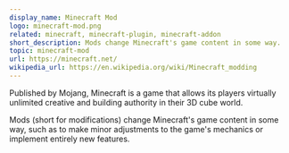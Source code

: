 ```yaml
---
display_name: Minecraft Mod
logo: minecraft-mod.png
related: minecraft, minecraft-plugin, minecraft-addon
short_description: Mods change Minecraft​'s game content in some way.
topic: minecraft-mod
url: https://minecraft.net/
wikipedia_url: https://en.wikipedia.org/wiki/Minecraft_modding
---
```

Published by Mojang, Minecraft is a game that allows its players virtually unlimited creative and building authority in their 3D cube world.

Mods (short for modifications) change Minecraft​'s game content in some way, such as to make minor adjustments to the game's mechanics or implement entirely new features.